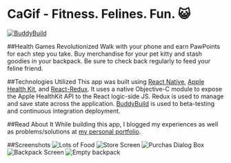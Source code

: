 # CaGif - Fitness. Felines. Fun. :smiley_cat:
[![BuddyBuild](https://dashboard.buddybuild.com/api/statusImage?appID=587ce87f183f3101000e6b38&branch=master&build=latest)](https://dashboard.buddybuild.com/apps/587ce87f183f3101000e6b38/build/latest?branch=master)

##Health Games Revolutionized
Walk with your phone and earn PawPoints for each step you take.
Buy merchandise for your pet kitty and stash goodies in your backpack. 
Be sure to check back regularly to feed your feline friend. 

##Technologies Utilized
This app was built using [React Native](https://facebook.github.io/react-native/), [Apple Health Kit](https://developer.apple.com/reference/healthkit), and [React-Redux](http://redux.js.org). It uses a native Objective-C module to expose the Apple HealthKit
API to the React logic-side JS. Redux is used to manage and save state across the application. [BuddyBuild](https://www.buddybuild.com) is used to beta-testing and continuous integration deployment.

##Read About It
While building this app, I blogged my experiences as well as problems/solutions at [my personal portfolio](http://www.cs.utexas.edu/~mps/).

##Screenshots
![Lots of Food](https://drive.google.com/file/d/0B1XZ0c96WHnhR1EwUjgtS0dua0k/view?usp=sharing)
![Store Screen](https://drive.google.com/file/d/0B1XZ0c96WHnhcDFXSl9ocEZBZ1U/view?usp=sharing)
![Purchas Dialog Box](https://drive.google.com/file/d/0B1XZ0c96WHnhZHNGNmpSZDNmeGc/view?usp=sharing)
![Backpack Screen](https://drive.google.com/file/d/0B1XZ0c96WHnhcDNNaXB3Z3htSmc/view?usp=sharing)
![Empty backpack](https://drive.google.com/file/d/0B1XZ0c96WHnhcTB4YXlTc0hMTkk/view?usp=sharing)


